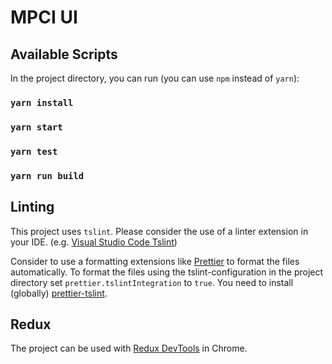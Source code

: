 # MPCI UI



## Available Scripts

In the project directory, you can run (you can use `npm` instead of `yarn`):

### `yarn install`

### `yarn start`

### `yarn test`

### `yarn run build`

## Linting

This project uses `tslint`. Please consider the use of a linter extension in your IDE. (e.g. [Visual Studio Code Tslint](https://marketplace.visualstudio.com/items?itemName=eg2.tslint))

Consider to use a formatting extensions like [Prettier](https://marketplace.visualstudio.com/items?itemName=esbenp.prettier-vscode) to format the files automatically. To format the files using the tslint-configuration in the project directory set `prettier.tslintIntegration` to `true`. You need to install (globally) [prettier-tslint](https://github.com/azz/prettier-tslint).

## Redux

The project can be used with [Redux DevTools](https://github.com/zalmoxisus/redux-devtools-extension) in Chrome.
